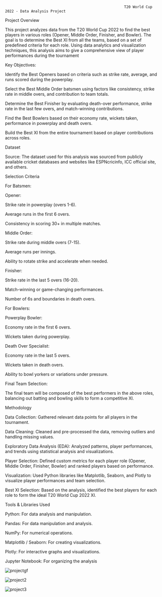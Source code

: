                                                            T20 World Cup 2022 - Data Analysis Project




  Project Overview
  
This project analyzes data from the T20 World Cup 2022 to find the best players in various roles (Opener, Middle Order, Finisher, and Bowler). The goal is to determine the Best XI from all the teams, based on a set of predefined criteria for each role. Using data analytics and visualization techniques, this analysis aims to give a comprehensive view of player performances during the tournament

Key Objectives:

Identify the Best Openers based on criteria such as strike rate, average, and runs scored during the powerplay.

Select the Best Middle Order batsmen using factors like consistency, strike rate in middle overs, and contribution to team totals.

Determine the Best Finisher by evaluating death-over performance, strike rate in the last few overs, and match-winning contributions.

Find the Best Bowlers based on their economy rate, wickets taken, performance in powerplay and death overs.

Build the Best XI from the entire tournament based on player contributions across roles.

Dataset

Source: The dataset used for this analysis was sourced from publicly available cricket databases and websites like ESPNcricinfo, ICC official site, and others.



Selection Criteria

For Batsmen:

Opener:

Strike rate in powerplay (overs 1-6).

Average runs in the first 6 overs.

Consistency in scoring 30+ in multiple matches.

Middle Order:

Strike rate during middle overs (7-15).

Average runs per innings.

Ability to rotate strike and accelerate when needed.

Finisher:

Strike rate in the last 5 overs (16-20).

Match-winning or game-changing performances.

Number of 6s and boundaries in death overs.

For Bowlers:

Powerplay Bowler:

Economy rate in the first 6 overs.

Wickets taken during powerplay.

Death Over Specialist:

Economy rate in the last 5 overs.

Wickets taken in death overs.

Ability to bowl yorkers or variations under pressure.

Final Team Selection:

The final team will be composed of the best performers in the above roles, balancing out batting and bowling skills to form a competitive XI.

Methodology

Data Collection: Gathered relevant data points for all players in the tournament.

Data Cleaning: Cleaned and pre-processed the data, removing outliers and handling missing values.


Exploratory Data Analysis (EDA): Analyzed patterns, player performances, and trends using statistical analysis and visualizations.

Player Selection: Defined custom metrics for each player role (Opener, Middle Order, Finisher, Bowler) and ranked players based on performance.

Visualization: Used Python libraries like Matplotlib, Seaborn, and Plotly to visualize player performances and team selection.

Best XI Selection: Based on the analysis, identified the best players for each role to form the ideal T20 World Cup 2022 XI.

Tools & Libraries Used

Python: For data analysis and manipulation.

Pandas: For data manipulation and analysis.

NumPy: For numerical operations.

Matplotlib / Seaborn: For creating visualizations.

Plotly: For interactive graphs and visualizations.

Jupyter Notebook: For organizing the analysis


![projectgf](https://github.com/user-attachments/assets/331124ac-d10c-4182-9ce9-88ca765278c7)

![project2](https://github.com/user-attachments/assets/0965a62e-b4f1-42c8-8e3d-49223921eaa7)

![project3](https://github.com/user-attachments/assets/39311593-42a7-4184-b37d-a8f19eb4834e)



